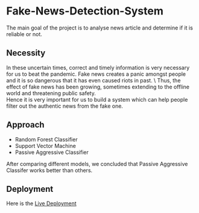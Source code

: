 # Fake-News-Detection-System

The main goal of the project is to analyse news article and determine if it is reliable or not.

## Necessity

In these uncertain times, correct and timely information is very necessary for us to beat the pandemic. Fake news creates a panic amongst people and it is so dangerous that it has even caused riots in past. \ Thus, the effect of fake news has been growing, sometimes extending to the offline world and threatening public safety. \
Hence it is very important for us to build a system which can help people filter out the authentic news from the fake one.

## Approach

* Random Forest Classifier
* Support Vector Machine
* Passive Aggressive Classifier


After comparing different models, we concluded that Passive Aggressive Classifer works better than others.

## Deployment

Here is the [Live Deployment](https://share.streamlit.io/khush-01/fake-news-detection/main/fakenews.py)
